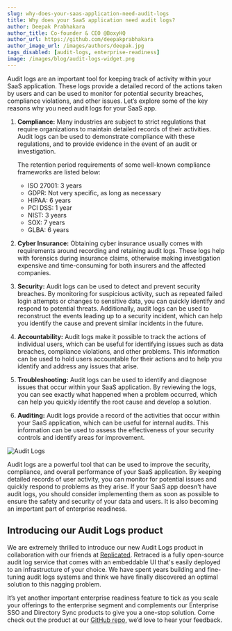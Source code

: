 ```yaml
---
slug: why-does-your-saas-application-need-audit-logs
title: Why does your SaaS application need audit logs?
author: Deepak Prabhakara
author_title: Co-founder & CEO @BoxyHQ
author_url: https://github.com/deepakprabhakara
author_image_url: /images/authors/deepak.jpg
tags_disabled: [audit-logs, enterprise-readiness]
image: /images/blog/audit-logs-widget.png
---
```


Audit logs are an important tool for keeping track of activity within your SaaS application. These logs provide a detailed record of the actions taken by users and can be used to monitor for potential security breaches, compliance violations, and other issues. Let’s explore some of the key reasons why you need audit logs for your SaaS app.

1. **Compliance:** Many industries are subject to strict regulations that require organizations to maintain detailed records of their activities. Audit logs can be used to demonstrate compliance with these regulations, and to provide evidence in the event of an audit or investigation.

   The retention period requirements of some well-known compliance frameworks are listed below:

   - ISO 27001: 3 years
   - GDPR: Not very specific, as long as necessary
   - HIPAA: 6 years
   - PCI DSS: 1 year
   - NIST: 3 years
   - SOX: 7 years
   - GLBA: 6 years

2. **Cyber Insurance:** Obtaining cyber insurance usually comes with requirements around recording and retaining audit logs. These logs help with forensics during insurance claims, otherwise making investigation expensive and time-consuming for both insurers and the affected companies.
3. **Security:** Audit logs can be used to detect and prevent security breaches. By monitoring for suspicious activity, such as repeated failed login attempts or changes to sensitive data, you can quickly identify and respond to potential threats. Additionally, audit logs can be used to reconstruct the events leading up to a security incident, which can help you identify the cause and prevent similar incidents in the future.
4. **Accountability:** Audit logs make it possible to track the actions of individual users, which can be useful for identifying issues such as data breaches, compliance violations, and other problems. This information can be used to hold users accountable for their actions and to help you identify and address any issues that arise.
5. **Troubleshooting:** Audit logs can be used to identify and diagnose issues that occur within your SaaS application. By reviewing the logs, you can see exactly what happened when a problem occurred, which can help you quickly identify the root cause and develop a solution.
6. **Auditing:** Audit logs provide a record of the activities that occur within your SaaS application, which can be useful for internal audits. This information can be used to assess the effectiveness of your security controls and identify areas for improvement.

![Audit Logs](/images/blog/audit-logs-widget.png)

Audit logs are a powerful tool that can be used to improve the security, compliance, and overall performance of your SaaS application. By keeping detailed records of user activity, you can monitor for potential issues and quickly respond to problems as they arise. If your SaaS app doesn't have audit logs, you should consider implementing them as soon as possible to ensure the safety and security of your data and users. It is also becoming an important part of enterprise readiness.

## Introducing our Audit Logs product

We are extremely thrilled to introduce our new Audit Logs product in collaboration with our friends at [Replicated](https://replicated.com). Retraced is a fully open-source audit log service that comes with an embeddable UI that's easily deployed to an infrastructure of your choice. We have spent years building and fine-tuning audit logs systems and think we have finally discovered an optimal solution to this nagging problem.

It’s yet another important enterprise readiness feature to tick as you scale your offerings to the enterprise segment and complements our Enterprise SSO and Directory Sync products to give you a one-stop solution. Come check out the product at our [GitHub repo](https://github.com/retracedhq/retraced), we’d love to hear your feedback.

